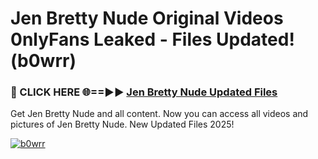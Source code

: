 # Jen Bretty Nude Original Videos 0nlyFans Leaked - Files Updated! (b0wrr)

<h3>🔴 CLICK HERE 🌐==►► <a href="https://tinyurl.com/52m3yx9h" rel="nofollow">Jen Bretty Nude Updated Files</a></h3>

Get Jen Bretty Nude and all content. Now you can access all videos and pictures of Jen Bretty Nude. New Updated Files 2025!

[![b0wrr](https://i.imgur.com/TnHtlc8.gif)](https://tinyurl.com/52m3yx9h)
